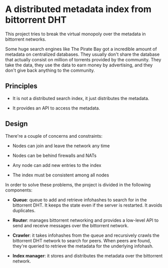 # A distributed metadata index from bittorrent DHT

This project tries to break the virtual monopoly over the metadata in bittorrent
networks.

Some huge search engines like The Pirate Bay got a incredible amount of metadata
on centralized databases. They usually don't share the database that actually
consist on million of torrents provided by the community. They take the data,
they use the data to earn money by advertising, and they don't give back
anything to the community.

## Principles

* It is not a distributed search index, it just distributes the metadata.

* It provides an API to access the metadata.

## Design

There're a couple of concerns and constraints:

* Nodes can join and leave the network any time

* Nodes can be behind firewalls and NATs

* Any node can add new entries to the index

* The index must be consistent among all nodes

In order to solve these problems, the project is divided in the following
components:

* **Queue**: queue to add and retrieve infohashes to search for in the
bittorrent DHT. It keeps the state even if the server is restarted. It avoids
duplicates.

* **Router**: manages bittorrent networking and provides a low-level API to
send and receive messages over the bittorrent network.

* **Crawler**: it takes infohashes from the queue and recursively crawls the
bittorrent DHT network to search for peers. When peers are found, they're
queried to retrieve the metadata for the underlying infohash.

* **Index manager**: it stores and distributes the metadata over the bittorrent
network.
